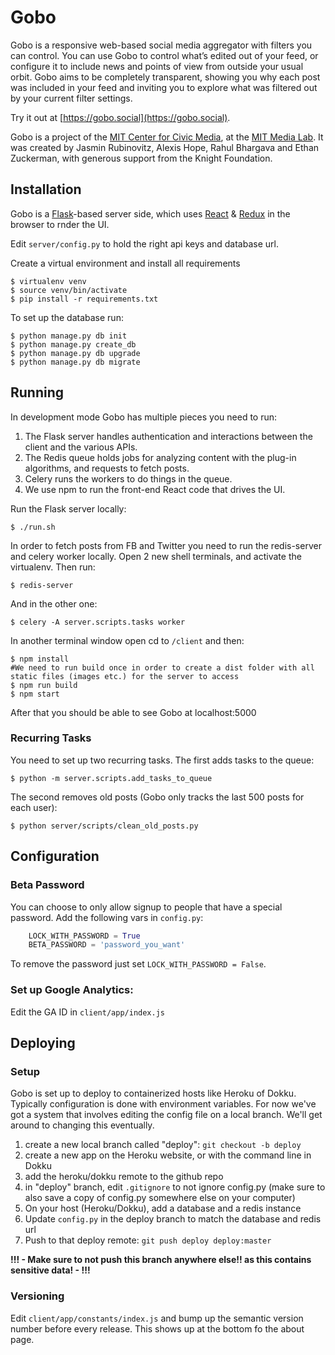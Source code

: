 Gobo
====

Gobo is a responsive web-based social media aggregator with filters you can control. You can use Gobo to control what’s edited out of your feed, or configure it to include news and points of view from outside your usual orbit. Gobo aims to be completely transparent, showing you why each post was included in your feed and inviting you to explore what was filtered out by your current filter settings.

Try it out at [https://gobo.social](https://gobo.social).

Gobo is a project of the [MIT Center for Civic Media](https://civic.mit.edu), at the [MIT Media Lab](https://media.mit.edu).  It was created by Jasmin Rubinovitz, Alexis Hope, Rahul Bhargava and Ethan Zuckerman, with generous support from the Knight Foundation.


Installation
------------

Gobo is a [Flask](http://flask.pocoo.org)-based server side, which uses [React](http://reactjs.org) & [Redux](https://github.com/reactjs/react-redux) in the browser to rnder the UI.  

Edit `server/config.py` to hold the right api keys and database url.
  
Create a virtual environment and install all requirements
```shell
$ virtualenv venv
$ source venv/bin/activate
$ pip install -r requirements.txt
```

To set up the database run:
```shell
$ python manage.py db init
$ python manage.py create_db
$ python manage.py db upgrade
$ python manage.py db migrate
```


Running
-------

In development mode Gobo has multiple pieces you need to run:

1. The Flask server handles authentication and interactions between the client and the various APIs.
2. The Redis queue holds jobs for analyzing content with the plug-in algorithms, and requests to fetch posts.
3. Celery runs the workers to do things in the queue.
4. We use npm to run the front-end React code that drives the UI.

Run the Flask server locally:
```shell
$ ./run.sh
```

In order to fetch posts from FB and Twitter you need to run the redis-server and celery worker locally.  Open 2 new shell terminals, and activate the virtualenv. Then run:
```shell
$ redis-server
```

And in the other one:
```shell
$ celery -A server.scripts.tasks worker
```

In another terminal window open cd to `/client` and then:
```shell
$ npm install
#We need to run build once in order to create a dist folder with all static files (images etc.) for the server to access
$ npm run build 
$ npm start
```

After that you should be able to see Gobo at localhost:5000


### Recurring Tasks

You need to set up two recurring tasks. The first adds tasks to the queue:
```shell
$ python -m server.scripts.add_tasks_to_queue
```

The second removes old posts (Gobo only tracks the last 500 posts for each user):
```shell
$ python server/scripts/clean_old_posts.py
```


Configuration
-------------

### Beta Password

You can choose to only allow signup to people that have a special password.  Add the following vars in `config.py`:
```python
    LOCK_WITH_PASSWORD = True
    BETA_PASSWORD = 'password_you_want'
```
To remove the password just set `LOCK_WITH_PASSWORD = False`.

### Set up Google Analytics:

Edit the GA ID in `client/app/index.js`


Deploying
---------

### Setup

Gobo is set up to deploy to containerized hosts like Heroku of Dokku.  Typically configuration is done with environment variables.  For now we've got a system that involves editing the config file on a local branch.  We'll get around to changing this eventually.

1. create a new local branch called "deploy": `git checkout -b deploy`
2. create a new app on the Heroku website, or with the command line in Dokku
3. add the heroku/dokku remote to the github repo
4. in "deploy" branch, edit `.gitignore` to not ignore config.py (make sure to also save a copy of config.py somewhere else on your computer)
5. On your host (Heroku/Dokku), add a database and a redis instance
6. Update `config.py` in the deploy branch to match the database and redis url
7. Push to that deploy remote: `git push deploy deploy:master`
    
**!!! - Make sure to __**not push this branch**__ anywhere else!! as this contains sensitive data! - !!!**

### Versioning

Edit `client/app/constants/index.js` and bump up the semantic version number before every release.  This shows up at the bottom fo the about page.

